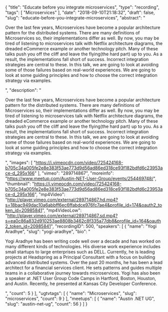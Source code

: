 {
  "title": "Educate before you integrate microservices",
  "type": "recording",
  "tags": [
    "Microservices"
  ],
  "date": "2018-09-10T21:18:32",
  "draft": false,
  "slug": "educate-before-you-integrate-microservices",
  "abstract": "<p>Over the last few years, Microservices have become a popular architecture pattern for the distributed systems. There are many definitions of Microservices so, their implementations differ as well. By now, you may be tired of listening to microservices talk with Netflix architecture diagrams, the dreaded eCommerce example or another technology pitch. Many of these talks push you off the cliff and leave the flying(the hard part) up to you. As a result, the implementations fall short of success. Incorrect integration strategies are central to these. In this talk, we are going to look at avoiding some of those failures based on real-world experiences. We are going to look at some guiding principles and how to choose the correct integration strategy via examples. </p>",
  "description": "<p>Over the last few years, Microservices have become a popular architecture pattern for the distributed systems. There are many definitions of Microservices so, their implementations differ as well. By now, you may be tired of listening to microservices talk with Netflix architecture diagrams, the dreaded eCommerce example or another technology pitch. Many of these talks push you off the cliff and leave the flying(the hard part) up to you. As a result, the implementations fall short of success. Incorrect integration strategies are central to these. In this talk, we are going to look at avoiding some of those failures based on real-world experiences. We are going to look at some guiding principles and how to choose the correct integration strategy via examples. </p>",
  "images": [
    "https://i.vimeocdn.com/video/725424168-b705c34a005fe2e8e383f53ae773d9d56ad86ed318ce93f182bdfd6c23953ace-d_295x166"
  ],
  "vimeo": "289714867",
  "moreinfo": "https://www.meetup.com/Austin-NET-User-Group/events/254469748/",
  "thumbnail": "https://i.vimeocdn.com/video/725424168-b705c34a005fe2e8e383f53ae773d9d56ad86ed318ce93f182bdfd6c23953ace-d_295x166",
  "mp4Video": "http://player.vimeo.com/external/289714867.hd.mp4?s=18bac949dac10a6abbff6ec6ffabdce976fc7ae4&profile_id=174&oauth2_token_id=20985841",
  "mp4VideoLow": "http://player.vimeo.com/external/289714867.sd.mp4?s=ea0c86a832d910253ae8808b3462c8f335a77db8&profile_id=164&oauth2_token_id=20985841",
  "recordingID": 500,
  "speakers": [
    {
      "name": "Yogi Aradhye",
      "slug": "yogi-aradhye",
      "bio": "<p>Yogi Aradhye has been writing code well over a decade and has worked on many different kinds of technologies. His diverse work experience includes small startups to large enterprises such as DELL. Currently, he is leading projects at Headspring as a Principal Consultant with a focus on building advanced distributed systems. Over the past 20 months, he has been a lead architect for a financial services client. He sets patterns and guides multiple teams in a collaborative journey towards microservices. Yogi has also been a speaker at .NET User Group Code Camps in Hartford, Boston, Houston, and Austin. Recently, he presented at Kansas City Developer Conference.</p>",
      "count": 5
    }
  ],
  "ugtvtags": [
    {
      "name": "Microservices",
      "slug": "microservices",
      "count": 9
    }
  ],
  "meetups": [
    {
      "name": "Austin .NET UG",
      "slug": "austin-net-ug",
      "count": 56
    }
  ]
}